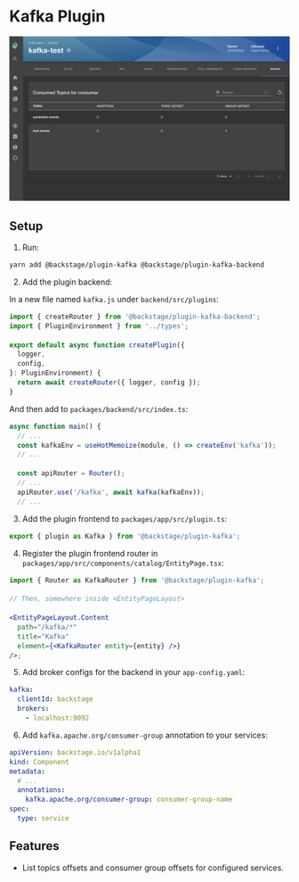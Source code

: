 # Kafka Plugin

<img src="./src/assets/screenshot-1.png">

## Setup

1. Run:

```bash
yarn add @backstage/plugin-kafka @backstage/plugin-kafka-backend
```

2. Add the plugin backend:

In a new file named `kafka.js` under `backend/src/plugins`:

```js
import { createRouter } from '@backstage/plugin-kafka-backend';
import { PluginEnvironment } from '../types';

export default async function createPlugin({
  logger,
  config,
}: PluginEnvironment) {
  return await createRouter({ logger, config });
}
```

And then add to `packages/backend/src/index.ts`:

```js
async function main() {
  // ...
  const kafkaEnv = useHotMemoize(module, () => createEnv('kafka'));
  // ...

  const apiRouter = Router();
  // ...
  apiRouter.use('/kafka', await kafka(kafkaEnv));
  // ...
```

3. Add the plugin frontend to `packages/app/src/plugin.ts`:

```js
export { plugin as Kafka } from '@backstage/plugin-kafka';
```

4. Register the plugin frontend router in `packages/app/src/components/catalog/EntityPage.tsx`:

```jsx
import { Router as KafkaRouter } from '@backstage/plugin-kafka';

// Then, somewhere inside <EntityPageLayout>

<EntityPageLayout.Content
  path="/kafka/*"
  title="Kafka"
  element={<KafkaRouter entity={entity} />}
/>;
```

5. Add broker configs for the backend in your `app-config.yaml`:

```yaml
kafka:
  clientId: backstage
  brokers:
    - localhost:9092
```

6. Add `kafka.apache.org/consumer-group` annotation to your services:

```yaml
apiVersion: backstage.io/v1alpha1
kind: Component
metadata:
  # ...
  annotations:
    kafka.apache.org/consumer-group: consumer-group-name
spec:
  type: service
```

## Features

- List topics offsets and consumer group offsets for configured services.
